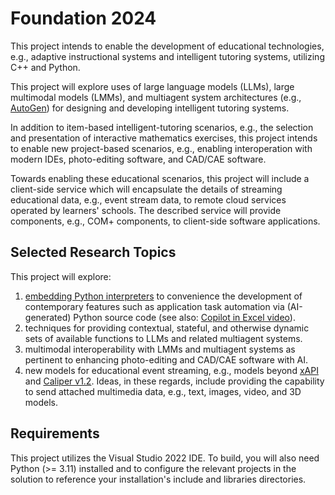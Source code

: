# Foundation 2024

This project intends to enable the development of educational technologies, e.g., adaptive instructional systems and intelligent tutoring systems, utilizing C++ and Python.

This project will explore uses of large language models (LLMs), large multimodal models (LMMs), and multiagent system architectures (e.g., [AutoGen](https://github.com/microsoft/autogen)) for designing and developing intelligent tutoring systems.

In addition to item-based intelligent-tutoring scenarios, e.g., the selection and presentation of interactive mathematics exercises, this project intends to enable new project-based scenarios, e.g., enabling interoperation with modern IDEs, photo-editing software, and CAD/CAE software.

Towards enabling these educational scenarios, this project will include a client-side service which will encapsulate the details of streaming educational data, e.g., event stream data, to remote cloud services operated by learners' schools. The described service will provide components, e.g., COM+ components, to client-side software applications.

## Selected Research Topics

This project will explore:
1. [embedding Python interpreters](https://docs.python.org/3/c-api/) to convenience the development of contemporary features such as application task automation via (AI-generated) Python source code (see also: [Copilot in Excel video](https://www.youtube.com/watch?v=vGI6VLr8L5w)).
2. techniques for providing contextual, stateful, and otherwise dynamic sets of available functions to LLMs and related multiagent systems.
3. multimodal interoperability with LMMs and multiagent systems as pertinent to enhancing photo-editing and CAD/CAE software with AI.
4. new models for educational event streaming, e.g., models beyond [xAPI](https://xapi.com/) and [Caliper v1.2](https://www.imsglobal.org/activity/caliper). Ideas, in these regards, include providing the capability to send attached multimedia data, e.g., text, images, video, and 3D models.

## Requirements

This project utilizes the Visual Studio 2022 IDE. To build, you will also need Python (>= 3.11) installed and to configure the relevant projects in the solution to reference your installation's include and libraries directories.

